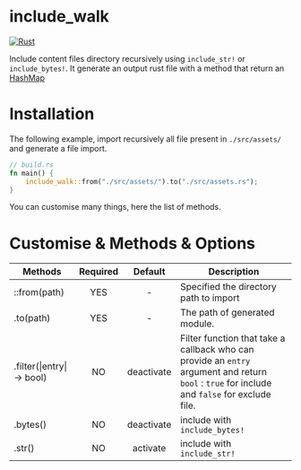 # include_walk

[![Rust](https://github.com/vincent-herlemont/include_walk/workflows/Rust/badge.svg)](https://github.com/vincent-herlemont/include_walk/actions/)

Include content files directory recursively using `include_str!` or `include_bytes!`.
It generate an output rust file with a method that return an [HashMap](https://doc.rust-lang.org/std/collections/struct.HashMap.html)

# Installation

The following example, import recursively all file present in `./src/assets/` and
generate a file import.
```rust
// build.rs
fn main() {
    include_walk::from("./src/assets/").to("./src/assets.rs");
}
```

You can customise many things, here the list of methods.

# Customise & Methods & Options 

| Methods | Required | Default | Description  |
| ------- |:--------:|:-------:| ------------|
| ::from(path) | YES   | - | Specified the directory path to import |
| .to(path) | YES   | - | The path of generated module. |
| .filter(&#124;entry&#124; -> bool) | NO   | deactivate | Filter function that take a callback who can provide an `entry` argument and return `bool` : `true` for include and `false` for exclude file. |
| .bytes() | NO | deactivate | include with `include_bytes!` |
| .str() | NO | activate | include with `include_str!` |